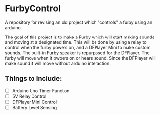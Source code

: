 # FurbyControl
A repository for revising an old project which "controls" a furby using an arduino.

The goal of this project is to make a Furby which will start making sounds and moving at a designated time. This will be done by using a relay to control when the furby powers on, and a DFPlayer Mini to make custom sounds. The built-in Furby speaker is repurposed for the DFPlayer. The furby will move when it pwoers on or hears sound. Since the DFPlayer will make sound it will move without arduino interaction.

## Things to include:
- [ ] Arduino Uno Timer Function
- [ ] 5V Relay Control
- [ ] DFPlayer Mini Control
- [ ] Battery Level Sensing
